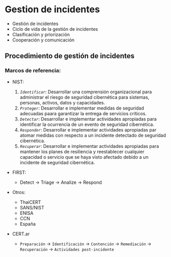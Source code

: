 # Gestion de incidentes

- Gestión de incidentes
- Ciclo de vida de la gestión de incidentes
- Clasificación y priorización
- Cooperación y comunicación

## Procedimiento de gestión de incidentes

### Marcos de referencia:

- NIST:

  1. _`Identificar`_: Desarrollar una comprensión organizacional para administrar el riesgo de seguridad cibernética para sistemas, personas, activos, datos y capacidades.
  1. _`Proteger`_: Desarrollar e implementar medidas de seguridad adecuadas paara garantizar la entrega de servicios críticos.
  1. _`Detectar`_: Desarrollar e implementar actividades apropiadas para identificar la ocurrencia de un evento de seguridad cibernética.
  1. _`Responder`_: Desarrollar e implementar actividades apropiadas par atomar medidas con respecto a un incidente detectado de seguridad cibernética.
  1. _`Recuperar`_: Desarrollar e implementar actividades apropiadas para mantener los planes de resiliencia y reestablecer cualquier capacidad o servicio que se haya visto afectado debido a un incidente de seguridad cibernética.

- FIRST:

  - Detect -> Triage -> Analize -> Respond

- Otros:

  - ThaiCERT
  - SANS/NIST
  - ENISA
  - CCN
  - España

- CERT.ar
  - `Preparación` -> `Identificación` -> `Contención` -> `Remediación` -> `Recuperación` -> `Actividades post-incidente`
